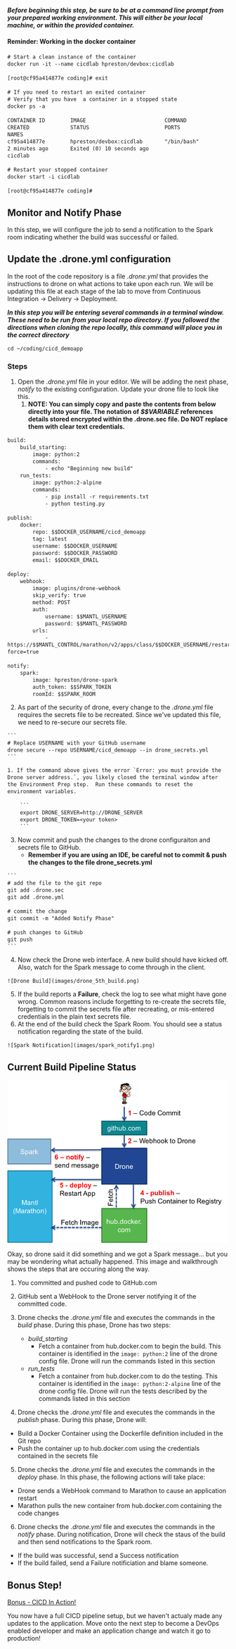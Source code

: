 **_Before beginning this step, be sure to be at a command line prompt from your prepared working environment.  This will either be your local machine, or within the provided container._**

#### Reminder: Working in the docker container

```
# Start a clean instance of the container
docker run -it --name cicdlab hpreston/devbox:cicdlab

[root@cf95a414877e coding]# exit

# If you need to restart an exited container
# Verify that you have  a container in a stopped state
docker ps -a

CONTAINER ID        IMAGE                         COMMAND             CREATED             STATUS                        PORTS               NAMES
cf95a414877e        hpreston/devbox:cicdlab       "/bin/bash"         2 minutes ago       Exited (0) 10 seconds ago                         cicdlab

# Restart your stopped container
docker start -i cicdlab

[root@cf95a414877e coding]#
```

[item]: # (slide)

## Monitor and Notify Phase

[item]: # (/slide)

In this step, we will configure the job to send a notification to the Spark room indicating whether the build was successful or failed.

[item]: # (slide)

## Update the .drone.yml configuration

[item]: # (/slide)

In the root of the code repository is a file _.drone.yml_ that provides the instructions to drone on what actions to take upon each run.  We will be updating this file at each stage of the lab to move from Continuous Integration -> Delivery -> Deployment.

**_In this step you will be entering several commands in a terminal window.  These need to be run from your local repo directory.  If you followed the directions when cloning the repo locally, this command will place you in the correct directory_**

```
cd ~/coding/cicd_demoapp
```

### Steps
1. Open the _.drone.yml_ file in your editor.  We will be adding the next phase, _notify_ to the existing configuration.  Update your drone file to look like this.
    1. **NOTE: You can simply copy and paste the contents from below directly into your file.  The notation of _$$VARIABLE_ references details stored encrypted within the .drone.sec file.  Do NOT replace them with clear text credentials.**

[item]: # (slide)

```
build:
    build_starting:
        image: python:2
        commands:
            - echo "Beginning new build"
    run_tests:
        image: python:2-alpine
        commands:
            - pip install -r requirements.txt
            - python testing.py
	
publish:
    docker:
        repo: $$DOCKER_USERNAME/cicd_demoapp
        tag: latest
        username: $$DOCKER_USERNAME
        password: $$DOCKER_PASSWORD
        email: $$DOCKER_EMAIL
	
deploy:
    webhook:
        image: plugins/drone-webhook
        skip_verify: true
        method: POST
        auth:
            username: $$MANTL_USERNAME
            password: $$MANTL_PASSWORD
        urls:
            - https://$$MANTL_CONTROL/marathon/v2/apps/class/$$DOCKER_USERNAME/restart?force=true

notify:
    spark:
        image: hpreston/drone-spark
        auth_token: $$SPARK_TOKEN
        roomId: $$SPARK_ROOM            
```

[item]: # (/slide)

2. As part of the security of drone, every change to the _.drone.yml_ file requires the secrets file to be recreated.  Since we've updated this file, we need to re-secure our secrets file.

[item]: # (slide)

    ```
    # Replace USERNAME with your GitHub username
    drone secure --repo USERNAME/cicd_demoapp --in drone_secrets.yml
    ```

[item]: # (/slide)

    1. If the command above gives the error `Error: you must provide the Drone server address.`, you likely closed the terminal window after the Environment Prep step.  Run these commands to reset the environment variables.

        ```
        export DRONE_SERVER=http://DRONE_SERVER
        export DRONE_TOKEN=<your token>
        ```

3. Now commit and push the changes to the drone configuraiton and secrets file to GitHub.
	* **Remember if you are using an IDE, be careful not to commit & push the changes to the file drone_secrets.yml**

[item]: # (slide)

    ```
    # add the file to the git repo
    git add .drone.sec
    git add .drone.yml

    # commit the change
    git commit -m "Added Notify Phase"

    # push changes to GitHub
    git push
    ```
    
[item]: # (/slide)

4. Now check the Drone web interface. A new build should have kicked off.  Also, watch for the Spark message to come through in the client. 

[item]: # (slide)

    ![Drone Build](images/drone_5th_build.png)

[item]: # (/slide)

5. If the build reports a **Failure**, check the log to see what might have gone wrong.  Common reasons include forgetting to re-create the secrets file, forgetting to commit the secrets file after recreating, or mis-entered credentials in the plain text secrets file.
6. At the end of the build check the Spark Room.  You should see a status notification regarding the state of the build.

[item]: # (slide)

    ![Spark Notification](images/spark_notify1.png)

[item]: # (/slide)


[item]: # (slide)

## Current Build Pipeline Status

![Final Diagram](images/stage_final_diagram.png)

[item]: # (/slide)

Okay, so drone said it did something and we got a Spark message... but you may be wondering what actually happened.  This image and walkthrough shows the steps that are occuring along the way.

1. You committed and pushed code to GitHub.com
2. GitHub sent a WebHook to the Drone server notifying it of the committed code.
3. Drone checks the _.drone.yml_ file and executes the commands in the _build_ phase. During this phase, Drone has two steps: 
	* *build_starting* 	
  		* Fetch a container from hub.docker.com to begin the build.  This container is identified in the `image: python:2` line of the drone config file.  Drone will run the commands listed in this section
	* *run_tests*
  		* Fetch a container from hub.docker.com to do the testing.  This container is identified in the `image: python:2-alpine` line of the drone config file.  Drone will run the tests described by the commands listed in this section

4. Drone checks the _.drone.yml_ file and executes the commands in the _publish_ phase. During this phase, Drone will: 
  * Build a Docker Container using the Dockerfile definition included in the Git repo
  * Push the container up to hub.docker.com using the credentials contained in the secrets file
5. Drone checks the _.drone.yml_ file and executes the commands in the _deploy_ phase. In this phase, the following actions will take place: 
  * Drone sends a WebHook command to Marathon to cause an application restart
  * Marathon pulls the new container from hub.docker.com containing the code changes
6. Drone checks the _.drone.yml_ file and executes the commands in the _notify_ phase. During notification, Drone will check the staus of the build and then send notifications to the Spark room.
  * If the build was successful, send a Success notification
  * If the build failed, send a Failure notificiation and blame someone.

[item]: # (slide)

## Bonus Step!

[Bonus - CICD In Action!](bonus.md)

[item]: # (/slide)

You now have a full CICD pipeline setup, but we haven't actualy made any updates to the application.  Move onto the next step to become a DevOps enabled developer and make an application change and watch it go to production!

